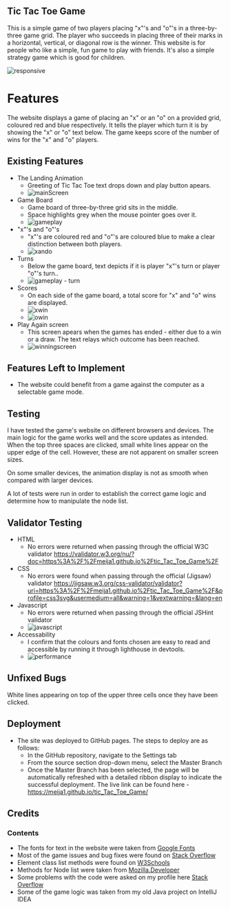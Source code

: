 ## Tic Tac Toe Game

This is a simple game of two players placing "x"'s and "o"'s in a three-by-three game grid. The player who succeeds in placing three of their marks in a horizontal, vertical, or diagonal row is the winner. This website is for people who like a simple, fun game to play with friends. It's also a simple strategy game which is good for children.

![responsive](https://user-images.githubusercontent.com/109754892/211574350-fa6f2b18-801f-4525-9487-5be4ddc08ca9.png)

# Features
The website displays a game of placing an "x" or an "o" on a provided grid, coloured red and blue respectively. It tells the player which turn it is by showing the "x" or "o" text below. The game keeps score of the number of wins for the "x" and "o" players.
## Existing Features
* The Landing Animation
    * Greeting of Tic Tac Toe text drops down and play button apears.
    * ![mainScreen](https://user-images.githubusercontent.com/109754892/211579542-ef05c964-a0c1-4d60-8723-541001f61610.png)
* Game Board
    * Game board of three-by-three grid sits in the middle. 
    * Space highlights grey when the mouse pointer goes over it.
    * ![gameplay](https://user-images.githubusercontent.com/109754892/211583605-059a3615-cf09-489d-b155-c099e9dc6950.png)
* "x"'s and "o"'s
    * "x"'s are coloured red and "o"'s are coloured blue to make a clear distinction between both players. 
    * ![xando](https://user-images.githubusercontent.com/109754892/211583920-0a9c978e-fa37-4aa5-a159-7e4f6bed3f8a.png)
* Turns
    * Below the game board, text depicts if it is player "x"'s turn or player "o"'s turn..
    *  ![gameplay - turn](https://user-images.githubusercontent.com/109754892/211584917-ac83a50b-d7d1-45d3-8085-aa8a0a3e5549.png)
* Scores
    * On each side of the game board, a total score for "x" and "o" wins are displayed.
    * ![xwin](https://user-images.githubusercontent.com/109754892/211596439-0ddc55ec-0c94-4186-8ad3-ba0208f4d194.png)
    * ![owin](https://user-images.githubusercontent.com/109754892/211596538-8033b417-2280-4245-aca4-1518b58d178b.png)
* Play Again screen
    * This screen apears when the games has ended - either due to a win or a draw. The text relays which outcome has been reached.
    * ![winningscreen](https://user-images.githubusercontent.com/109754892/211597859-0fded5b6-b950-448d-be7b-67fd7b567b73.png)
## Features Left to Implement
* The website could benefit from a game against the computer as a selectable game mode.
## Testing
I have tested the game's website on different browsers and devices. The main logic for the game works well and the score updates as intended.
When the top three spaces are clicked, small white lines appear on the upper edge of the cell. However, these are not apparent on smaller screen sizes.

On some smaller devices, the animation display is not as smooth when compared with larger devices.

A lot of tests were run in order to establish the correct game logic and determine how to manipulate the node list.
## Validator Testing
* HTML
    * No errors were returned when passing through the official W3C validator
    https://validator.w3.org/nu/?doc=https%3A%2F%2Fmeija1.github.io%2Ftic_Tac_Toe_Game%2F
* CSS
    * No errors were found when passing through the official (Jigsaw) validator
    https://jigsaw.w3.org/css-validator/validator?uri=https%3A%2F%2Fmeija1.github.io%2Ftic_Tac_Toe_Game%2F&profile=css3svg&usermedium=all&warning=1&vextwarning=&lang=en
* Javascript
    * No errors were returned when passing through the official JSHint validator
    * ![javascript](https://user-images.githubusercontent.com/109754892/211618278-ee067f4e-8e05-4ade-8296-73dca6a14d21.png)
* Accessability
    * I confirm that the colours and fonts chosen are easy to read and accessible by running it through lighthouse in devtools.
    * ![performance](https://user-images.githubusercontent.com/109754892/211614229-b4e04f67-3f93-4071-b113-079b464f1f8f.png)
## Unfixed Bugs
White lines appearing on top of the upper three cells once they have been clicked.
## Deployment
* The site was deployed to GitHub pages. The steps to deploy are as follows:
    * In the GitHub repository, navigate to the Settings tab
    * From the source section drop-down menu, select the Master Branch
    * Once the Master Branch has been selected, the page will be automatically refreshed with a detailed ribbon display to indicate the successful deployment.
The live link can be found here - https://meija1.github.io/tic_Tac_Toe_Game/
## Credits
### Contents
* The fonts for text in the website were taken from [Google Fonts](https://fonts.google.com/)
* Most of the game issues and bug fixes were found on [Stack Overflow](https://stackoverflow.com/)
* Element class list methods were found on [W3Schools](https://www.w3schools.com/jsref/prop_element_classlist.asp)
* Methods for Node list were taken from [Mozilla.Developer](https://developer.mozilla.org/en-US/docs/Web/API/NodeList)
* Some problems with the code were asked on my profile here [Stack Overflow](https://stackoverflow.com/questions/75042284/js-tic-tac-toe-disable-click-after-the-cell-is-taken)
* Some of the game logic was taken from my old Java project on IntelliJ IDEA
